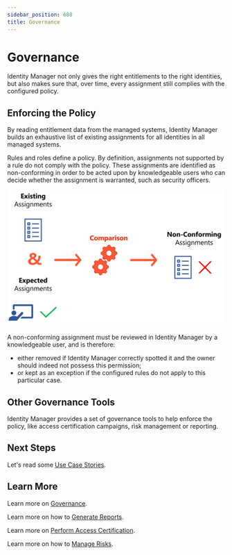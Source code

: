 ```yaml
---
sidebar_position: 680
title: Governance
---
```


# Governance

Identity Manager not only gives the right entitlements to the right identities, but also makes sure that, over time, every assignment still complies with the configured policy.

## Enforcing the Policy

By reading entitlement data from the managed systems, Identity Manager builds an exhaustive list of existing assignments for all identities in all managed systems.

Rules and roles define a policy. By definition, assignments not supported by a rule do not comply with the policy. These assignments are identified as non-conforming in order to be acted upon by knowledgeable users who can decide whether the assignment is warranted, such as security officers.

![Non-Conforming Assignments](../../../../../../../static/images/Usercube_6.2/Content/Resources/Images/Governance_nonConforming.png)

A non-conforming assignment must be reviewed in Identity Manager by a knowledgeable user, and is therefore:

* either removed if Identity Manager correctly spotted it and the owner should indeed not possess this permission;
* or kept as an exception if the configured rules do not apply to this particular case.

## Other Governance Tools

Identity Manager provides a set of governance tools to help enforce the policy, like access certification campaigns, risk management or reporting.

## Next Steps

Let's read some [Use Case Stories](../use-cases/index "Use Case Stories").

## Learn More

Learn more on [Governance](../../../integration-guide/governance/index "Governance").

Learn more on how to [Generate Reports](../../../user-guide/administrate/reporting/index "Generate Reports").

Learn more on [Perform Access Certification](../../../user-guide/administrate/access-certification/index "Perform Access Certification").

Learn more on how to [Manage Risks](../../../user-guide/optimize/risk-management/index "Manage Risks").